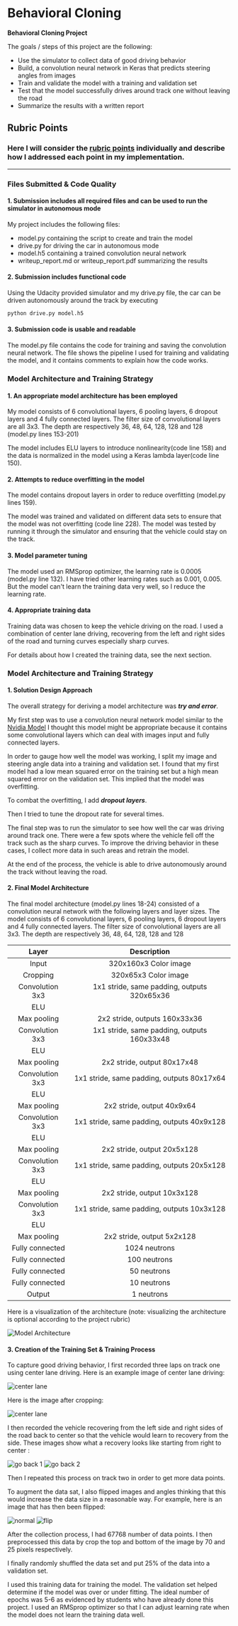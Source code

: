 # **Behavioral Cloning** 

**Behavioral Cloning Project**

The goals / steps of this project are the following:
* Use the simulator to collect data of good driving behavior
* Build, a convolution neural network in Keras that predicts steering angles from images
* Train and validate the model with a training and validation set
* Test that the model successfully drives around track one without leaving the road
* Summarize the results with a written report


[//]: # (Image References)

[image1]: ./examples/placeholder.png "Model Visualization"
[image2]: ./examples/placeholder.png "Grayscaling"
[image3]: ./examples/placeholder_small.png "Recovery Image"
[image4]: ./examples/placeholder_small.png "Recovery Image"
[image5]: ./examples/placeholder_small.png "Recovery Image"
[image6]: ./examples/placeholder_small.png "Normal Image"
[image7]: ./examples/placeholder_small.png "Flipped Image"

## Rubric Points
### Here I will consider the [rubric points](https://review.udacity.com/#!/rubrics/432/view) individually and describe how I addressed each point in my implementation.  

---
### Files Submitted & Code Quality

#### 1. Submission includes all required files and can be used to run the simulator in autonomous mode

My project includes the following files:
* model.py containing the script to create and train the model
* drive.py for driving the car in autonomous mode
* model.h5 containing a trained convolution neural network 
* writeup_report.md or writeup_report.pdf summarizing the results

#### 2. Submission includes functional code
Using the Udacity provided simulator and my drive.py file, the car can be driven autonomously around the track by executing 
```sh
python drive.py model.h5
```

#### 3. Submission code is usable and readable

The model.py file contains the code for training and saving the convolution neural network. The file shows the pipeline I used for training and validating the model, and it contains comments to explain how the code works.

### Model Architecture and Training Strategy

#### 1. An appropriate model architecture has been employed

My model consists of 6 convolutional layers, 6 pooling layers, 6 dropout layers and 4 fully connected layers. The filter size of convolutional layers are all 3x3. The depth are respectively 36, 48, 64, 128, 128 and 128 (model.py lines 153-201)

The model includes ELU layers to introduce nonlinearity(code line 158) and the data is normalized in the model using a Keras lambda layer(code line 150).

#### 2. Attempts to reduce overfitting in the model

The model contains dropout layers in order to reduce overfitting (model.py lines 159). 

The model was trained and validated on different data sets to ensure that the model was not overfitting (code line 228). The model was tested by running it through the simulator and ensuring that the vehicle could stay on the track.

#### 3. Model parameter tuning

The model used an RMSprop optimizer, the learning rate is 0.0005 (model.py line 132). I have tried other learning rates such as 0.001, 0.005. But the model can't learn the training data very well, so I reduce the learning rate.

#### 4. Appropriate training data

Training data was chosen to keep the vehicle driving on the road. I used a combination of center lane driving, recovering from the left and right sides of the road and turning curves especially sharp curves.

For details about how I created the training data, see the next section. 

### Model Architecture and Training Strategy

#### 1. Solution Design Approach

The overall strategy for deriving a model architecture was ***try and error***.

My first step was to use a convolution neural network model similar to the [Nvidia Model](http://images.nvidia.com/content/tegra/automotive/images/2016/solutions/pdf/end-to-end-dl-using-px.pdf) I thought this model might be appropriate because it contains some convolutional layers which can deal with images input and fully connected layers.

In order to gauge how well the model was working, I split my image and steering angle data into a training and validation set. I found that my first model had a low mean squared error on the training set but a high mean squared error on the validation set. This implied that the model was overfitting. 

To combat the overfitting, I add ***dropout layers***. 

Then I tried to tune the dropout rate for several times.

The final step was to run the simulator to see how well the car was driving around track one. There were a few spots where the vehicle fell off the track such as the sharp curves. To improve the driving behavior in these cases, I collect more data in such areas and retrain the model.

At the end of the process, the vehicle is able to drive autonomously around the track without leaving the road.

#### 2. Final Model Architecture

The final model architecture (model.py lines 18-24) consisted of a convolution neural network with the following layers and layer sizes. The model consists of 6 convolutional layers, 6 pooling layers, 6 dropout layers and 4 fully connected layers. The filter size of convolutional layers are all 3x3. The depth are respectively 36, 48, 64, 128, 128 and 128

| Layer         		|     Description	        					| 
|:---------------------:|:---------------------------------------------:| 
| Input         		| 320x160x3 Color image   							| 
| Cropping         		| 320x65x3 Color image   							| 
| Convolution 3x3     	| 1x1 stride, same padding, outputs 320x65x36 	|
| ELU					|												|
| Max pooling	      	| 2x2 stride,  outputs 160x33x36				|
| Convolution 3x3	    | 1x1 stride, same padding, outputs 160x33x48
| ELU					   |										|
| Max pooling  |  2x2 stride, output 80x17x48      									|
| Convolution 3x3	    | 1x1 stride, same padding, outputs 80x17x64
| ELU					   |										|
| Max pooling  |  2x2 stride, output 40x9x64      									|
| Convolution 3x3	    | 1x1 stride, same padding, outputs 40x9x128
| ELU					   |										|
| Max pooling  |  2x2 stride, output 20x5x128      									|
| Convolution 3x3	    | 1x1 stride, same padding, outputs 20x5x128
| ELU					   |										|
| Max pooling  |  2x2 stride, output 10x3x128      							|
| Convolution 3x3	    | 1x1 stride, same padding, outputs 10x3x128
| ELU					   |										|
| Max pooling  |  2x2 stride, output 5x2x128      							|
| Fully connected		| 1024 neutrons       									|
| Fully connected		| 100 neutrons       									|
| Fully connected		| 50 neutrons       									|
| Fully connected		| 10 neutrons       									|
| Output				| 1 neutrons       									|

Here is a visualization of the architecture (note: visualizing the architecture is optional according to the project rubric)

![Model Architecture](https://github.com/LiyuanLacfo/SelfDrivingCarProject/blob/master/P3_BahaviorClone/model_arc_1.jpg)

#### 3. Creation of the Training Set & Training Process

To capture good driving behavior, I first recorded three laps on track one using center lane driving. Here is an example image of center lane driving:

![center lane](https://github.com/LiyuanLacfo/SelfDrivingCarProject/blob/master/P3_BahaviorClone/center_1.jpg)

Here is the image after cropping:

![center lane](https://github.com/LiyuanLacfo/SelfDrivingCarProject/blob/master/P3_BahaviorClone/crop_image.jpg)

I then recorded the vehicle recovering from the left side and right sides of the road back to center so that the vehicle would learn to recovery from the side. These images show what a recovery looks like starting from right to center :

![go back 1](https://github.com/LiyuanLacfo/SelfDrivingCarProject/blob/master/P3_BahaviorClone/go_back_1.jpg)
![go back 2](https://github.com/LiyuanLacfo/SelfDrivingCarProject/blob/master/P3_BahaviorClone/go_back_2.jpg)

Then I repeated this process on track two in order to get more data points.

To augment the data sat, I also flipped images and angles thinking that this would increase the data size in a reasonable way. For example, here is an image that has then been flipped:

![normal](https://github.com/LiyuanLacfo/SelfDrivingCarProject/blob/master/P3_BahaviorClone/image_normal.jpg)
![flip](https://github.com/LiyuanLacfo/SelfDrivingCarProject/blob/master/P3_BahaviorClone/flip_image.jpg)


After the collection process, I had 67768 number of data points. I then preprocessed this data by crop the top and bottom of the image by 70 and 25 pixels respectively.


I finally randomly shuffled the data set and put 25% of the data into a validation set. 

I used this training data for training the model. The validation set helped determine if the model was over or under fitting. The ideal number of epochs was 5-6 as evidenced by students who have already done this project. I used an RMSprop optimizer so that I can adjust learning rate when the model does not learn the training data well.


